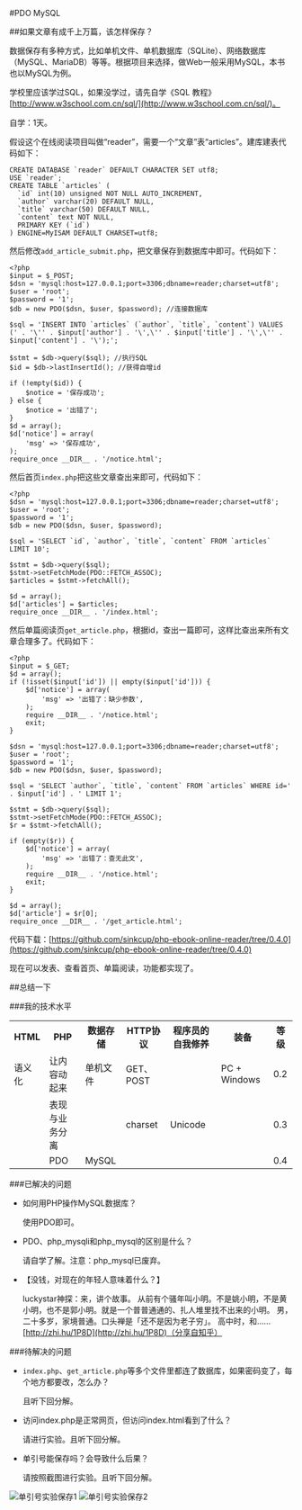#PDO MySQL

##如果文章有成千上万篇，该怎样保存？

数据保存有多种方式，比如单机文件、单机数据库（SQLite）、网络数据库（MySQL、MariaDB）等等。根据项目来选择，做Web一般采用MySQL，本书也以MySQL为例。

学校里应该学过SQL，如果没学过，请先自学《SQL 教程》[http://www.w3school.com.cn/sql/](http://www.w3school.com.cn/sql/)。

自学：1天。

假设这个在线阅读项目叫做“reader”，需要一个“文章”表“articles”。建库建表代码如下：

    CREATE DATABASE `reader` DEFAULT CHARACTER SET utf8;
    USE `reader`;
    CREATE TABLE `articles` (
      `id` int(10) unsigned NOT NULL AUTO_INCREMENT,
      `author` varchar(20) DEFAULT NULL,
      `title` varchar(50) DEFAULT NULL,
      `content` text NOT NULL,
      PRIMARY KEY (`id`)
    ) ENGINE=MyISAM DEFAULT CHARSET=utf8;

然后修改`add_article_submit.php`，把文章保存到数据库中即可。代码如下：

    <?php
    $input = $_POST;
    $dsn = 'mysql:host=127.0.0.1;port=3306;dbname=reader;charset=utf8';
    $user = 'root';
    $password = '1';
    $db = new PDO($dsn, $user, $password); //连接数据库

    $sql = 'INSERT INTO `articles` (`author`, `title`, `content`) VALUES (' . '\'' . $input['author'] . '\',\'' . $input['title'] . '\',\'' . $input['content'] . '\');';

    $stmt = $db->query($sql); //执行SQL
    $id = $db->lastInsertId(); //获得自增id

    if (!empty($id)) {
        $notice = '保存成功';
    } else {
        $notice = '出错了';
    }
    $d = array();
    $d['notice'] = array(
        'msg' => '保存成功',
    );
    require_once __DIR__ . '/notice.html';

然后首页`index.php`把这些文章查出来即可，代码如下：

    <?php
    $dsn = 'mysql:host=127.0.0.1;port=3306;dbname=reader;charset=utf8';
    $user = 'root';
    $password = '1';
    $db = new PDO($dsn, $user, $password);

    $sql = 'SELECT `id`, `author`, `title`, `content` FROM `articles` LIMIT 10';

    $stmt = $db->query($sql);
    $stmt->setFetchMode(PDO::FETCH_ASSOC);
    $articles = $stmt->fetchAll();

    $d = array();
    $d['articles'] = $articles;
    require_once __DIR__ . '/index.html';

然后单篇阅读页`get_article.php`，根据id，查出一篇即可，这样比查出来所有文章合理多了。代码如下：

    <?php
    $input = $_GET;
    $d = array();
    if (!isset($input['id']) || empty($input['id'])) {
        $d['notice'] = array(
            'msg' => '出错了：缺少参数',
        );
        require __DIR__ . '/notice.html';
        exit;
    }

    $dsn = 'mysql:host=127.0.0.1;port=3306;dbname=reader;charset=utf8';
    $user = 'root';
    $password = '1';
    $db = new PDO($dsn, $user, $password);

    $sql = 'SELECT `author`, `title`, `content` FROM `articles` WHERE id=' . $input['id'] . ' LIMIT 1';

    $stmt = $db->query($sql);
    $stmt->setFetchMode(PDO::FETCH_ASSOC);
    $r = $stmt->fetchAll();

    if (empty($r)) {
        $d['notice'] = array(
            'msg' => '出错了：查无此文',
        );
        require __DIR__ . '/notice.html';
        exit;
    }

    $d = array();
    $d['article'] = $r[0];
    require_once __DIR__ . '/get_article.html';

代码下载：[https://github.com/sinkcup/php-ebook-online-reader/tree/0.4.0](https://github.com/sinkcup/php-ebook-online-reader/tree/0.4.0)

现在可以发表、查看首页、单篇阅读，功能都实现了。

##总结一下

###我的技术水平

<table>
    <tr>
        <th>HTML</th>
        <th>PHP</th>
        <th>数据存储</th>
        <th>HTTP协议</th>
        <th>程序员的自我修养</th>
        <th>装备</th>
        <th>等级</th>
    </tr>
    <tr>
        <td>语义化</td>
        <td>让内容动起来</td>
        <td>单机文件</td>
        <td>GET、POST</td>
        <td></td>
        <td>PC + Windows</td>
        <td>0.2</td>
    </tr>
    <tr>
        <td></td>
        <td>表现与业务分离</td>
        <td></td>
        <td>charset</td>
        <td>Unicode</td>
        <td></td>
        <td>0.3</td>
    </tr>
    <tr>
        <td></td>
        <td>PDO</td>
        <td>MySQL</td>
        <td></td>
        <td></td>
        <td></td>
        <td>0.4</td>
    </tr>
</table>

###已解决的问题

* 如何用PHP操作MySQL数据库？

    使用PDO即可。
    
* PDO、php_mysqli和php_mysql的区别是什么？

    请自学了解。注意：php_mysql已废弃。

* 【没钱，对现在的年轻人意味着什么？】

    luckystar神探：来，讲个故事。 从前有个骚年叫小明。不是姚小明，不是黄小明，也不是郭小明。就是一个普普通通的、扎人堆里找不出来的小明。 男，二十多岁，家境普通。口头禅是「还不是因为老子穷」。 高中时，和…… [http://zhi.hu/1P8D](http://zhi.hu/1P8D)（分享自知乎）

###待解决的问题

* `index.php`、`get_article.php`等多个文件里都连了数据库，如果密码变了，每个地方都要改，怎么办？

    且听下回分解。

* 访问index.php是正常网页，但访问index.html看到了什么？

    请进行实验。且听下回分解。

* 单引号能保存吗？会导致什么后果？

    请按照截图进行实验。且听下回分解。

![单引号实验保存1](http://com-163-sinkcup-php-web-tutorial-create-online-reader.qiniudn.com/single_quote_mark.png)
![单引号实验保存2](http://com-163-sinkcup-php-web-tutorial-create-online-reader.qiniudn.com/sql_injection.png)
